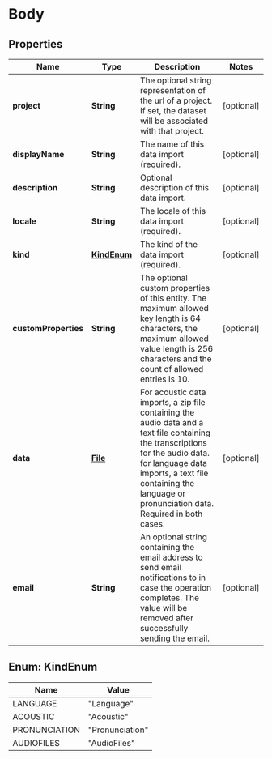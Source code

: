 # Body

## Properties
Name | Type | Description | Notes
------------ | ------------- | ------------- | -------------
**project** | **String** | The optional string representation of the url of a project. If set, the dataset will be associated with that project. |  [optional]
**displayName** | **String** | The name of this data import (required). |  [optional]
**description** | **String** | Optional description of this data import. |  [optional]
**locale** | **String** | The locale of this data import (required). |  [optional]
**kind** | [**KindEnum**](#KindEnum) | The kind of the data import (required). |  [optional]
**customProperties** | **String** | The optional custom properties of this entity. The maximum allowed key length is 64 characters, the maximum allowed value length is 256 characters and the count of allowed entries is 10. |  [optional]
**data** | [**File**](File.md) | For acoustic data imports, a zip file containing the audio data and a text file containing the transcriptions for the audio data. for language data imports, a text file containing the language or pronunciation data. Required in both cases. |  [optional]
**email** | **String** | An optional string containing the email address to send email notifications to in case the operation completes. The value will be removed after successfully sending the email. |  [optional]

<a name="KindEnum"></a>
## Enum: KindEnum
Name | Value
---- | -----
LANGUAGE | &quot;Language&quot;
ACOUSTIC | &quot;Acoustic&quot;
PRONUNCIATION | &quot;Pronunciation&quot;
AUDIOFILES | &quot;AudioFiles&quot;
